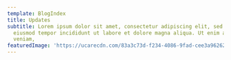 ```yaml
---
template: BlogIndex
title: Updates
subtitle: Lorem ipsum dolor sit amet, consectetur adipiscing elit, sed do
  eiusmod tempor incididunt ut labore et dolore magna aliqua. Ut enim ad minim
  veniam,
featuredImage: 'https://ucarecdn.com/83a3c73d-f234-4086-9fad-cee3a9626230/'
---
```


